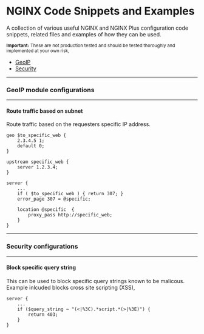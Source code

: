 # NGINX Code Snippets and Examples

A collection of various useful NGINX and NGINX Plus configuration
code snippets, related files and examples of how they can be used.

<sub>**Important:** These are not production tested and should be tested
thoroughly and implemented at your own risk,</sub>

- [GeoIP](https://github.com/kmjones1979/nginx-snippets#geoip-module-configurations)
- [Security](https://github.com/kmjones1979/nginx-snippets#security-configurations)

<hr>

### GeoIP module configurations

<hr>

#### Route traffic based on subnet

Route traffic based on the requesters specific IP address.

```
geo $to_specific_web {
    2.3.4.5 1;
    default 0;
}

upstream specific_web {
    server 1.2.3.4;
}

server {
    ...
    if ( $to_specific_web ) { return 307; }
    error_page 307 = @specific;

    location @specific  {
        proxy_pass http://specific_web;
    }
}
```

<hr>

### Security configurations

<hr>

#### Block specific query string

This can be used to block specific query strings known to be malicous. Example
inlcuded blocks cross site scripting (XSS),

```
server {
    ...
    if ($query_string ~ "(<|%3C).*script.*(>|%3E)") {
        return 403;
    }
}
```
